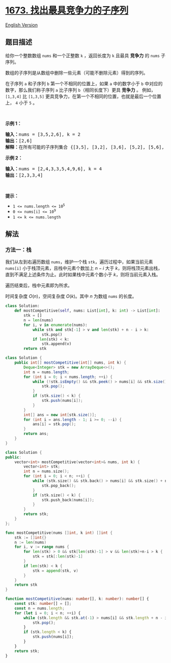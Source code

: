 # [1673. 找出最具竞争力的子序列](https://leetcode.cn/problems/find-the-most-competitive-subsequence)

[English Version](/solution/1600-1699/1673.Find%20the%20Most%20Competitive%20Subsequence/README_EN.md)

<!-- tags:栈,贪心,数组,单调栈 -->

<!-- difficulty:中等 -->

## 题目描述

<!-- 这里写题目描述 -->

<p>给你一个整数数组 <code>nums</code> 和一个正整数 <code>k</code> ，返回长度为 <code>k</code> 且最具 <strong>竞争力</strong> 的<em> </em><code>nums</code> 子序列。</p>

<p>数组的子序列是从数组中删除一些元素（可能不删除元素）得到的序列。</p>

<p>在子序列 <code>a</code> 和子序列 <code>b</code> 第一个不相同的位置上，如果 <code>a</code> 中的数字小于 <code>b</code> 中对应的数字，那么我们称子序列 <code>a</code> 比子序列 <code>b</code>（相同长度下）更具 <strong>竞争力</strong> 。 例如，<code>[1,3,4]</code> 比 <code>[1,3,5]</code> 更具竞争力，在第一个不相同的位置，也就是最后一个位置上， <code>4</code> 小于 <code>5</code> 。</p>

<p> </p>

<p><strong>示例 1：</strong></p>

<pre>
<strong>输入：</strong>nums = [3,5,2,6], k = 2
<strong>输出：</strong>[2,6]
<strong>解释：</strong>在所有可能的子序列集合 {[3,5], [3,2], [3,6], [5,2], [5,6], [2,6]} 中，[2,6] 最具竞争力。
</pre>

<p><strong>示例 2：</strong></p>

<pre>
<strong>输入：</strong>nums = [2,4,3,3,5,4,9,6], k = 4
<strong>输出：</strong>[2,3,3,4]
</pre>

<p> </p>

<p><strong>提示：</strong></p>

<ul>
	<li><code>1 <= nums.length <= 10<sup>5</sup></code></li>
	<li><code>0 <= nums[i] <= 10<sup>9</sup></code></li>
	<li><code>1 <= k <= nums.length</code></li>
</ul>

## 解法

### 方法一：栈

我们从左到右遍历数组 `nums`，维护一个栈 `stk`，遍历过程中，如果当前元素 `nums[i]` 小于栈顶元素，且栈中元素个数加上 $n-i$ 大于 $k$，则将栈顶元素出栈，直到不满足上述条件为止。此时如果栈中元素个数小于 $k$，则将当前元素入栈。

遍历结束后，栈中元素即为所求。

时间复杂度 $O(n)$，空间复杂度 $O(k)$。其中 $n$ 为数组 `nums` 的长度。

<!-- tabs:start -->

```python
class Solution:
    def mostCompetitive(self, nums: List[int], k: int) -> List[int]:
        stk = []
        n = len(nums)
        for i, v in enumerate(nums):
            while stk and stk[-1] > v and len(stk) + n - i > k:
                stk.pop()
            if len(stk) < k:
                stk.append(v)
        return stk
```

```java
class Solution {
    public int[] mostCompetitive(int[] nums, int k) {
        Deque<Integer> stk = new ArrayDeque<>();
        int n = nums.length;
        for (int i = 0; i < nums.length; ++i) {
            while (!stk.isEmpty() && stk.peek() > nums[i] && stk.size() + n - i > k) {
                stk.pop();
            }
            if (stk.size() < k) {
                stk.push(nums[i]);
            }
        }
        int[] ans = new int[stk.size()];
        for (int i = ans.length - 1; i >= 0; --i) {
            ans[i] = stk.pop();
        }
        return ans;
    }
}
```

```cpp
class Solution {
public:
    vector<int> mostCompetitive(vector<int>& nums, int k) {
        vector<int> stk;
        int n = nums.size();
        for (int i = 0; i < n; ++i) {
            while (stk.size() && stk.back() > nums[i] && stk.size() + n - i > k) {
                stk.pop_back();
            }
            if (stk.size() < k) {
                stk.push_back(nums[i]);
            }
        }
        return stk;
    }
};
```

```go
func mostCompetitive(nums []int, k int) []int {
	stk := []int{}
	n := len(nums)
	for i, v := range nums {
		for len(stk) > 0 && stk[len(stk)-1] > v && len(stk)+n-i > k {
			stk = stk[:len(stk)-1]
		}
		if len(stk) < k {
			stk = append(stk, v)
		}
	}
	return stk
}
```

```ts
function mostCompetitive(nums: number[], k: number): number[] {
    const stk: number[] = [];
    const n = nums.length;
    for (let i = 0; i < n; ++i) {
        while (stk.length && stk.at(-1) > nums[i] && stk.length + n - i > k) {
            stk.pop();
        }
        if (stk.length < k) {
            stk.push(nums[i]);
        }
    }
    return stk;
}
```

<!-- tabs:end -->

<!-- end -->
